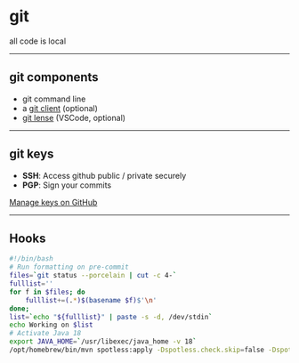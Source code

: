 # git

all code is local

---

## git components

- git command line
- a [git client](https://www.sourcetreeapp.com) (optional)
- [git lense](https://marketplace.visualstudio.com/items?itemName=eamodio.gitlens) (VSCode, optional)

---

## git keys

- **SSH**: Access github public / private securely
- **PGP**: Sign your commits

[Manage keys on GitHub](https://github.com/settings/keys)

---

## Hooks

```bash
#!/bin/bash
# Run formatting on pre-commit
files=`git status --porcelain | cut -c 4-`
fulllist=''
for f in $files; do
    fulllist+=(.*)$(basename $f)$'\n'
done;
list=`echo "${fulllist}" | paste -s -d, /dev/stdin`
echo Working on $list
# Activate Java 18
export JAVA_HOME=`/usr/libexec/java_home -v 18`
/opt/homebrew/bin/mvn spotless:apply -Dspotless.check.skip=false -DspotlessFiles=$list

```

